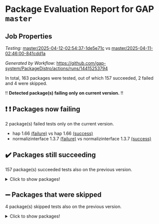 # Package Evaluation Report for GAP `master`

## Job Properties

*Testing:* [master/2025-04-12-02:54:37-1de5e71c](https://github.com/gap-system/PackageDistro/blob/data/reports/master/2025-04-12-02:54:37-1de5e71c) vs [master/2025-04-11-02:46:00-841cdd1a](https://github.com/gap-system/PackageDistro/blob/data/reports/master/2025-04-11-02:46:00-841cdd1a)

*Generated by Workflow:* https://github.com/gap-system/PackageDistro/actions/runs/14415253794

In total, 163 packages were tested, out of which 157 succeeded, 2 failed and 4 were skipped.

:bangbang: **Detected package(s) failing only on current version.** :bangbang:

## :exclamation: :exclamation: Packages now failing

2 package(s) failed tests only on the current version.
- hap 1.66 [(failure)](https://github.com/gap-system/PackageDistro/actions/runs/14415253794/job/40431039162) vs hap 1.66 [(success)](https://github.com/gap-system/PackageDistro/actions/runs/14394268404/job/40367300483)
- normalizinterface 1.3.7 [(failure)](https://github.com/gap-system/PackageDistro/actions/runs/14415253794/job/40431046088) vs normalizinterface 1.3.7 [(success)](https://github.com/gap-system/PackageDistro/actions/runs/14394268404/job/40367310754)

## :heavy_check_mark: Packages still succeeding

157 package(s) succeeded tests also on the previous version.
<details><summary>Click to show packages!</summary>

- 4ti2interface 2024.11-01 [(success)](https://github.com/gap-system/PackageDistro/actions/runs/14415253794/job/40431023470)
- ace 5.7.0 [(success)](https://github.com/gap-system/PackageDistro/actions/runs/14415253794/job/40431023671)
- aclib 1.3.2 [(success)](https://github.com/gap-system/PackageDistro/actions/runs/14415253794/job/40431023841)
- agt 0.3.1 [(success)](https://github.com/gap-system/PackageDistro/actions/runs/14415253794/job/40431024033)
- alco 1.1.1 [(success)](https://github.com/gap-system/PackageDistro/actions/runs/14415253794/job/40431024258)
- alnuth 3.2.1 [(success)](https://github.com/gap-system/PackageDistro/actions/runs/14415253794/job/40431024423)
- anupq 3.3.1 [(success)](https://github.com/gap-system/PackageDistro/actions/runs/14415253794/job/40431024548)
- atlasrep 2.1.9 [(success)](https://github.com/gap-system/PackageDistro/actions/runs/14415253794/job/40431024709)
- autodoc 2023.06.19 [(success)](https://github.com/gap-system/PackageDistro/actions/runs/14415253794/job/40431028074)
- automata 1.16 [(success)](https://github.com/gap-system/PackageDistro/actions/runs/14415253794/job/40431028510)
- automgrp 1.3.3 [(success)](https://github.com/gap-system/PackageDistro/actions/runs/14415253794/job/40431028771)
- autpgrp 1.11.1 [(success)](https://github.com/gap-system/PackageDistro/actions/runs/14415253794/job/40431030631)
- cap 2025.04-04 [(success)](https://github.com/gap-system/PackageDistro/actions/runs/14415253794/job/40431030784)
- caratinterface 2.3.7 [(success)](https://github.com/gap-system/PackageDistro/actions/runs/14415253794/job/40431030910)
- cddinterface 2024.09.02 [(success)](https://github.com/gap-system/PackageDistro/actions/runs/14415253794/job/40431031063)
- circle 1.6.6 [(success)](https://github.com/gap-system/PackageDistro/actions/runs/14415253794/job/40431031184)
- classicpres 1.22 [(success)](https://github.com/gap-system/PackageDistro/actions/runs/14415253794/job/40431031337)
- cohomolo 1.6.11 [(success)](https://github.com/gap-system/PackageDistro/actions/runs/14415253794/job/40431031527)
- congruence 1.2.7 [(success)](https://github.com/gap-system/PackageDistro/actions/runs/14415253794/job/40431031671)
- corefreesub 0.6 [(success)](https://github.com/gap-system/PackageDistro/actions/runs/14415253794/job/40431031810)
- corelg 1.57 [(success)](https://github.com/gap-system/PackageDistro/actions/runs/14415253794/job/40431031973)
- crime 1.6 [(success)](https://github.com/gap-system/PackageDistro/actions/runs/14415253794/job/40431032113)
- crisp 1.4.6 [(success)](https://github.com/gap-system/PackageDistro/actions/runs/14415253794/job/40431032239)
- crypting 0.10.5 [(success)](https://github.com/gap-system/PackageDistro/actions/runs/14415253794/job/40431032358)
- cryst 4.1.27 [(success)](https://github.com/gap-system/PackageDistro/actions/runs/14415253794/job/40431032478)
- crystcat 1.1.10 [(success)](https://github.com/gap-system/PackageDistro/actions/runs/14415253794/job/40431032599)
- ctbllib 1.3.9 [(success)](https://github.com/gap-system/PackageDistro/actions/runs/14415253794/job/40431032733)
- cubefree 1.20 [(success)](https://github.com/gap-system/PackageDistro/actions/runs/14415253794/job/40431032842)
- curlinterface 2.4.0 [(success)](https://github.com/gap-system/PackageDistro/actions/runs/14415253794/job/40431032989)
- cvec 2.8.3 [(success)](https://github.com/gap-system/PackageDistro/actions/runs/14415253794/job/40431033115)
- datastructures 0.3.1 [(success)](https://github.com/gap-system/PackageDistro/actions/runs/14415253794/job/40431033248)
- deepthought 1.0.8 [(success)](https://github.com/gap-system/PackageDistro/actions/runs/14415253794/job/40431033438)
- design 1.8.2 [(success)](https://github.com/gap-system/PackageDistro/actions/runs/14415253794/job/40431033600)
- difsets 2.3.1 [(success)](https://github.com/gap-system/PackageDistro/actions/runs/14415253794/job/40431033724)
- digraphs 1.10.0 [(success)](https://github.com/gap-system/PackageDistro/actions/runs/14415253794/job/40431033900)
- edim 1.3.8 [(success)](https://github.com/gap-system/PackageDistro/actions/runs/14415253794/job/40431034075)
- example 4.4.0 [(success)](https://github.com/gap-system/PackageDistro/actions/runs/14415253794/job/40431034248)
- examplesforhomalg 2023.10-01 [(success)](https://github.com/gap-system/PackageDistro/actions/runs/14415253794/job/40431034414)
- factint 1.6.3 [(success)](https://github.com/gap-system/PackageDistro/actions/runs/14415253794/job/40431034626)
- ferret 1.0.14 [(success)](https://github.com/gap-system/PackageDistro/actions/runs/14415253794/job/40431034765)
- fga 1.5.0 [(success)](https://github.com/gap-system/PackageDistro/actions/runs/14415253794/job/40431034913)
- fining 1.5.6 [(success)](https://github.com/gap-system/PackageDistro/actions/runs/14415253794/job/40431035080)
- float 1.0.7 [(success)](https://github.com/gap-system/PackageDistro/actions/runs/14415253794/job/40431035230)
- format 1.4.4 [(success)](https://github.com/gap-system/PackageDistro/actions/runs/14415253794/job/40431035438)
- forms 1.2.12 [(success)](https://github.com/gap-system/PackageDistro/actions/runs/14415253794/job/40431035617)
- fplsa 1.2.6 [(success)](https://github.com/gap-system/PackageDistro/actions/runs/14415253794/job/40431035775)
- fr 2.4.13 [(success)](https://github.com/gap-system/PackageDistro/actions/runs/14415253794/job/40431036019)
- francy 2.0.3 [(success)](https://github.com/gap-system/PackageDistro/actions/runs/14415253794/job/40431036205)
- fwtree 1.3 [(success)](https://github.com/gap-system/PackageDistro/actions/runs/14415253794/job/40431036389)
- gapdoc 1.6.7 [(success)](https://github.com/gap-system/PackageDistro/actions/runs/14415253794/job/40431036573)
- gauss 2024.11-01 [(success)](https://github.com/gap-system/PackageDistro/actions/runs/14415253794/job/40431036783)
- gaussforhomalg 2024.08-01 [(success)](https://github.com/gap-system/PackageDistro/actions/runs/14415253794/job/40431037002)
- gbnp 1.1.0 [(success)](https://github.com/gap-system/PackageDistro/actions/runs/14415253794/job/40431037147)
- generalizedmorphismsforcap 2025.02-01 [(success)](https://github.com/gap-system/PackageDistro/actions/runs/14415253794/job/40431037307)
- genss 1.6.9 [(success)](https://github.com/gap-system/PackageDistro/actions/runs/14415253794/job/40431037472)
- gradedmodules 2024.12-01 [(success)](https://github.com/gap-system/PackageDistro/actions/runs/14415253794/job/40431037641)
- gradedringforhomalg 2024.07-01 [(success)](https://github.com/gap-system/PackageDistro/actions/runs/14415253794/job/40431037846)
- grape 4.9.2 [(success)](https://github.com/gap-system/PackageDistro/actions/runs/14415253794/job/40431038059)
- groupoids 1.76 [(success)](https://github.com/gap-system/PackageDistro/actions/runs/14415253794/job/40431038206)
- grpconst 2.6.5 [(success)](https://github.com/gap-system/PackageDistro/actions/runs/14415253794/job/40431038359)
- guarana 0.96.3 [(success)](https://github.com/gap-system/PackageDistro/actions/runs/14415253794/job/40431038612)
- guava 3.20 [(success)](https://github.com/gap-system/PackageDistro/actions/runs/14415253794/job/40431038859)
- hapcryst 0.1.15 [(success)](https://github.com/gap-system/PackageDistro/actions/runs/14415253794/job/40431039331)
- hecke 1.5.4 [(success)](https://github.com/gap-system/PackageDistro/actions/runs/14415253794/job/40431039499)
- help 4.0 [(success)](https://github.com/gap-system/PackageDistro/actions/runs/14415253794/job/40431039648)
- homalg 2024.01-01 [(success)](https://github.com/gap-system/PackageDistro/actions/runs/14415253794/job/40431039814)
- homalgtocas 2023.11-01 [(success)](https://github.com/gap-system/PackageDistro/actions/runs/14415253794/job/40431040003)
- ibnp 0.15 [(success)](https://github.com/gap-system/PackageDistro/actions/runs/14415253794/job/40431040418)
- idrel 2.48 [(success)](https://github.com/gap-system/PackageDistro/actions/runs/14415253794/job/40431040601)
- images 1.3.3 [(success)](https://github.com/gap-system/PackageDistro/actions/runs/14415253794/job/40431040732)
- intpic 0.4.0 [(success)](https://github.com/gap-system/PackageDistro/actions/runs/14415253794/job/40431041176)
- io 4.9.1 [(success)](https://github.com/gap-system/PackageDistro/actions/runs/14415253794/job/40431041370)
- io_forhomalg 2023.02-04 [(success)](https://github.com/gap-system/PackageDistro/actions/runs/14415253794/job/40431041522)
- irredsol 1.4.4 [(success)](https://github.com/gap-system/PackageDistro/actions/runs/14415253794/job/40431041687)
- json 2.2.2 [(success)](https://github.com/gap-system/PackageDistro/actions/runs/14415253794/job/40431041844)
- jupyterkernel 1.5.1 [(success)](https://github.com/gap-system/PackageDistro/actions/runs/14415253794/job/40431041997)
- jupyterviz 1.5.6 [(success)](https://github.com/gap-system/PackageDistro/actions/runs/14415253794/job/40431042162)
- kan 1.37 [(success)](https://github.com/gap-system/PackageDistro/actions/runs/14415253794/job/40431042307)
- kbmag 1.5.11 [(success)](https://github.com/gap-system/PackageDistro/actions/runs/14415253794/job/40431042458)
- laguna 3.9.7 [(success)](https://github.com/gap-system/PackageDistro/actions/runs/14415253794/job/40431042605)
- liealgdb 2.2.1 [(success)](https://github.com/gap-system/PackageDistro/actions/runs/14415253794/job/40431042738)
- liepring 2.9.1 [(success)](https://github.com/gap-system/PackageDistro/actions/runs/14415253794/job/40431042887)
- liering 2.4.2 [(success)](https://github.com/gap-system/PackageDistro/actions/runs/14415253794/job/40431043065)
- linearalgebraforcap 2025.04-01 [(success)](https://github.com/gap-system/PackageDistro/actions/runs/14415253794/job/40431043236)
- lins 0.9 [(success)](https://github.com/gap-system/PackageDistro/actions/runs/14415253794/job/40431043393)
- localizeringforhomalg 2023.10-01 [(success)](https://github.com/gap-system/PackageDistro/actions/runs/14415253794/job/40431043573)
- loops 3.4.4 [(success)](https://github.com/gap-system/PackageDistro/actions/runs/14415253794/job/40431043736)
- lpres 1.1.1 [(success)](https://github.com/gap-system/PackageDistro/actions/runs/14415253794/job/40431043909)
- majoranaalgebras 1.5.2 [(success)](https://github.com/gap-system/PackageDistro/actions/runs/14415253794/job/40431044093)
- mapclass 1.4.6 [(success)](https://github.com/gap-system/PackageDistro/actions/runs/14415253794/job/40431044262)
- matgrp 0.71 [(success)](https://github.com/gap-system/PackageDistro/actions/runs/14415253794/job/40431044460)
- matricesforhomalg 2024.11-02 [(success)](https://github.com/gap-system/PackageDistro/actions/runs/14415253794/job/40431044654)
- modisom 3.0.0 [(success)](https://github.com/gap-system/PackageDistro/actions/runs/14415253794/job/40431044832)
- modulepresentationsforcap 2024.09-02 [(success)](https://github.com/gap-system/PackageDistro/actions/runs/14415253794/job/40431045008)
- modules 2024.12-01 [(success)](https://github.com/gap-system/PackageDistro/actions/runs/14415253794/job/40431045233)
- monoidalcategories 2025.03-02 [(success)](https://github.com/gap-system/PackageDistro/actions/runs/14415253794/job/40431045409)
- nconvex 2024.12-01 [(success)](https://github.com/gap-system/PackageDistro/actions/runs/14415253794/job/40431045558)
- nilmat 1.4.2 [(success)](https://github.com/gap-system/PackageDistro/actions/runs/14415253794/job/40431045692)
- nock 1.5 [(success)](https://github.com/gap-system/PackageDistro/actions/runs/14415253794/job/40431045825)
- nq 2.5.11 [(success)](https://github.com/gap-system/PackageDistro/actions/runs/14415253794/job/40431046309)
- numericalsgps 1.4.0 [(success)](https://github.com/gap-system/PackageDistro/actions/runs/14415253794/job/40431046431)
- openmath 11.5.3 [(success)](https://github.com/gap-system/PackageDistro/actions/runs/14415253794/job/40431046552)
- orb 5.0.0 [(success)](https://github.com/gap-system/PackageDistro/actions/runs/14415253794/job/40431046691)
- packagemanager 1.6.2 [(success)](https://github.com/gap-system/PackageDistro/actions/runs/14415253794/job/40431046837)
- patternclass 2.4.5 [(success)](https://github.com/gap-system/PackageDistro/actions/runs/14415253794/job/40431046979)
- permut 2.0.5 [(success)](https://github.com/gap-system/PackageDistro/actions/runs/14415253794/job/40431047155)
- polenta 1.3.11 [(success)](https://github.com/gap-system/PackageDistro/actions/runs/14415253794/job/40431047388)
- polymaking 0.8.7 [(success)](https://github.com/gap-system/PackageDistro/actions/runs/14415253794/job/40431047558)
- primgrp 3.4.4 [(success)](https://github.com/gap-system/PackageDistro/actions/runs/14415253794/job/40431047816)
- profiling 2.6.0 [(success)](https://github.com/gap-system/PackageDistro/actions/runs/14415253794/job/40431048045)
- qdistrnd 0.9.5 [(success)](https://github.com/gap-system/PackageDistro/actions/runs/14415253794/job/40431048214)
- qpa 1.35 [(success)](https://github.com/gap-system/PackageDistro/actions/runs/14415253794/job/40431048380)
- quagroup 1.8.4 [(success)](https://github.com/gap-system/PackageDistro/actions/runs/14415253794/job/40431048518)
- radiroot 2.9 [(success)](https://github.com/gap-system/PackageDistro/actions/runs/14415253794/job/40431048704)
- rcwa 4.7.1 [(success)](https://github.com/gap-system/PackageDistro/actions/runs/14415253794/job/40431048876)
- rds 1.8 [(success)](https://github.com/gap-system/PackageDistro/actions/runs/14415253794/job/40431049019)
- recog 1.4.4 [(success)](https://github.com/gap-system/PackageDistro/actions/runs/14415253794/job/40431049163)
- repndecomp 1.3.0 [(success)](https://github.com/gap-system/PackageDistro/actions/runs/14415253794/job/40431049331)
- repsn 3.1.2 [(success)](https://github.com/gap-system/PackageDistro/actions/runs/14415253794/job/40431049495)
- resclasses 4.7.3 [(success)](https://github.com/gap-system/PackageDistro/actions/runs/14415253794/job/40431049638)
- ringsforhomalg 2024.11-02 [(success)](https://github.com/gap-system/PackageDistro/actions/runs/14415253794/job/40431049795)
- sco 2023.08-01 [(success)](https://github.com/gap-system/PackageDistro/actions/runs/14415253794/job/40431049936)
- scscp 2.4.3 [(success)](https://github.com/gap-system/PackageDistro/actions/runs/14415253794/job/40431050086)
- semigroups 5.5.0 [(success)](https://github.com/gap-system/PackageDistro/actions/runs/14415253794/job/40431050236)
- sglppow 2.4 [(success)](https://github.com/gap-system/PackageDistro/actions/runs/14415253794/job/40431050409)
- sgpviz 0.999.6 [(success)](https://github.com/gap-system/PackageDistro/actions/runs/14415253794/job/40431050561)
- simpcomp 2.1.14 [(success)](https://github.com/gap-system/PackageDistro/actions/runs/14415253794/job/40431050681)
- singular 2024.06.03 [(success)](https://github.com/gap-system/PackageDistro/actions/runs/14415253794/job/40431050850)
- sl2reps 1.1 [(success)](https://github.com/gap-system/PackageDistro/actions/runs/14415253794/job/40431051010)
- sla 1.6.2 [(success)](https://github.com/gap-system/PackageDistro/actions/runs/14415253794/job/40431051178)
- smallantimagmas 0.3.0 [(success)](https://github.com/gap-system/PackageDistro/actions/runs/14415253794/job/40431051335)
- smallgrp 1.5.4 [(success)](https://github.com/gap-system/PackageDistro/actions/runs/14415253794/job/40431051494)
- smallsemi 0.7.2 [(success)](https://github.com/gap-system/PackageDistro/actions/runs/14415253794/job/40431051634)
- sonata 2.9.6 [(success)](https://github.com/gap-system/PackageDistro/actions/runs/14415253794/job/40431051784)
- sophus 1.27 [(success)](https://github.com/gap-system/PackageDistro/actions/runs/14415253794/job/40431051909)
- sotgrps 1.3 [(success)](https://github.com/gap-system/PackageDistro/actions/runs/14415253794/job/40431052063)
- spinsym 1.5.2 [(success)](https://github.com/gap-system/PackageDistro/actions/runs/14415253794/job/40431052208)
- standardff 1.0 [(success)](https://github.com/gap-system/PackageDistro/actions/runs/14415253794/job/40431052387)
- symbcompcc 1.3.2 [(success)](https://github.com/gap-system/PackageDistro/actions/runs/14415253794/job/40431052549)
- thelma 1.3 [(success)](https://github.com/gap-system/PackageDistro/actions/runs/14415253794/job/40431052751)
- tomlib 1.2.11 [(success)](https://github.com/gap-system/PackageDistro/actions/runs/14415253794/job/40431052954)
- toolsforhomalg 2024.09-01 [(success)](https://github.com/gap-system/PackageDistro/actions/runs/14415253794/job/40431053147)
- toric 1.9.6 [(success)](https://github.com/gap-system/PackageDistro/actions/runs/14415253794/job/40431053321)
- transgrp 3.6.5 [(success)](https://github.com/gap-system/PackageDistro/actions/runs/14415253794/job/40431053503)
- typeset 1.2.2 [(success)](https://github.com/gap-system/PackageDistro/actions/runs/14415253794/job/40431053719)
- ugaly 4.1.3 [(success)](https://github.com/gap-system/PackageDistro/actions/runs/14415253794/job/40431053893)
- unipot 1.6 [(success)](https://github.com/gap-system/PackageDistro/actions/runs/14415253794/job/40431054066)
- unitlib 4.2.0 [(success)](https://github.com/gap-system/PackageDistro/actions/runs/14415253794/job/40431054222)
- utils 0.89 [(success)](https://github.com/gap-system/PackageDistro/actions/runs/14415253794/job/40431054446)
- uuid 0.7 [(success)](https://github.com/gap-system/PackageDistro/actions/runs/14415253794/job/40431054618)
- walrus 0.9991 [(success)](https://github.com/gap-system/PackageDistro/actions/runs/14415253794/job/40431054803)
- wedderga 4.10.5 [(success)](https://github.com/gap-system/PackageDistro/actions/runs/14415253794/job/40431054962)
- wpe 0.8 [(success)](https://github.com/gap-system/PackageDistro/actions/runs/14415253794/job/40431055192)
- xmod 2.92 [(success)](https://github.com/gap-system/PackageDistro/actions/runs/14415253794/job/40431055366)
- xmodalg 1.23 [(success)](https://github.com/gap-system/PackageDistro/actions/runs/14415253794/job/40431055580)
- yangbaxter 0.10.6 [(success)](https://github.com/gap-system/PackageDistro/actions/runs/14415253794/job/40431055833)
- zeromqinterface 0.16 [(success)](https://github.com/gap-system/PackageDistro/actions/runs/14415253794/job/40431055995)
</details>

## :heavy_minus_sign: Packages that were skipped

4 package(s) skipped tests also on the previous version.
<details><summary>Click to show packages!</summary>

- browse 1.8.21 [(skipped)](https://github.com/gap-system/PackageDistro/actions/runs/14415253794/job/40430704933)
- itc 1.5.1 [(skipped)](https://github.com/gap-system/PackageDistro/actions/runs/14415253794/job/40430704933)
- polycyclic 2.16 [(skipped)](https://github.com/gap-system/PackageDistro/actions/runs/14415253794/job/40430704933)
- xgap 4.32 [(skipped)](https://github.com/gap-system/PackageDistro/actions/runs/14415253794/job/40430704933)
</details>

